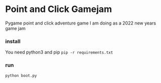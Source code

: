 # Point and Click Gamejam

Pygame point and click adventure game I am doing as a 2022 new years game jam


### install
You need python3 and pip
`pip -r requirements.txt`

### run
`python boot.py`


